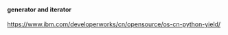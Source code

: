 #### generator and iterator
https://www.ibm.com/developerworks/cn/opensource/os-cn-python-yield/







